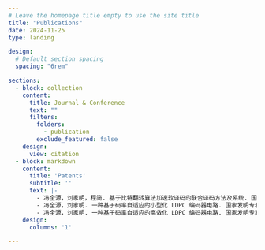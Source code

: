 ```yaml
---
# Leave the homepage title empty to use the site title
title: "Publications"
date: 2024-11-25
type: landing

design:
  # Default section spacing
  spacing: "6rem"

sections:
  - block: collection
    content:
      title: Journal & Conference
      text: ""
      filters:
        folders:
          - publication
        exclude_featured: false
    design:
      view: citation
  - block: markdown
    content:
      title: 'Patents'
      subtitle: ''
      text: |-
        - 冯全源，刘家明，程简. 基于比特翻转算法加速软译码的联合译码方法及系统. 国家发明专利：202011051282.X,  授权号：CN 112350738B
        - 冯全源，刘家明. 一种基于码率自适应的小型化 LDPC 编码器电路. 国家发明专利：202110544262.4，授权号：CN113285724B
        - 冯全源，刘家明. 一种基于码率自适应的高效化 LDPC 编码器电路. 国家发明专利：202110544295.9，授权号：CN113300717B
    design:
      columns: '1'

---
```


<!-- ---
title: Publications
cms_exclude: true

# View.
view: citation

# Optional header image (relative to `static/media/` folder).
banner:
  caption: ''
  image: ''

sections:
- block: collection
    content:
      title: Recent Patents
      text: ""
      filters:
        folders:
          - patents
        exclude_featured: false
    design:
      view: citation
      
--- -->
